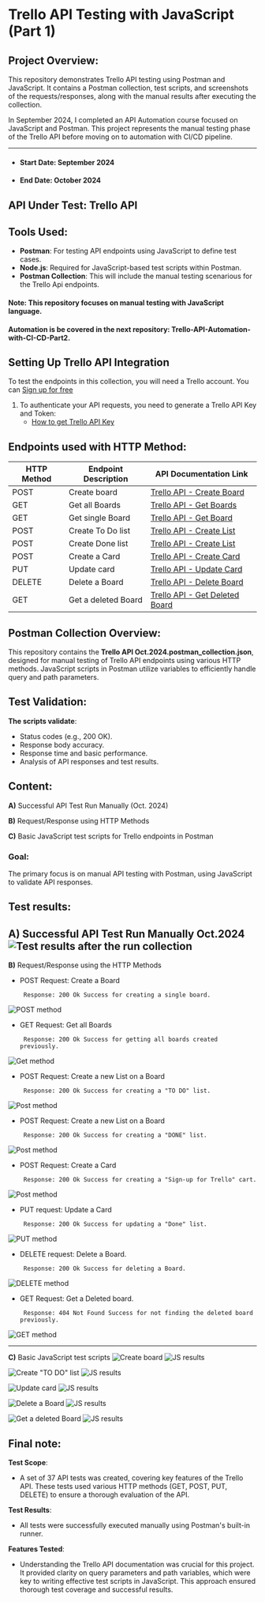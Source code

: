 # Trello API Testing with JavaScript (Part 1)

## Project Overview:
This repository demonstrates Trello API testing using Postman and JavaScript. It contains a Postman collection, test scripts, and screenshots of the requests/responses, along with the manual results after executing the collection.

In September 2024, I completed an API Automation course focused on JavaScript and Postman. This project represents the manual testing phase of the Trello API before moving on to automation with CI/CD pipeline.

 ----------------------

- #### Start Date: September 2024
- #### End Date: October 2024

## API Under Test: Trello API

## Tools Used:
- **Postman**: For testing API endpoints using JavaScript to define test cases.
- **Node.js**: Required for JavaScript-based test scripts within Postman.
- **Postman Collection**: This will include the manual testing scenarious for the Trello Api endpoints.

#### Note: This repository focuses on manual testing with JavaScript language.
#### Automation is be covered in the next repository: Trello-API-Automation-with-CI-CD-Part2.

## Setting Up Trello API Integration
To test the endpoints in this collection, you will need a Trello account. You can [Sign up for free]( https://trello.com/)
1. To authenticate your API requests, you need to generate a Trello API Key and Token:
   - [How to get Trello API Key](https://developer.atlassian.com/cloud/trello/guides/rest-api/authorization/)


 ## Endpoints used with HTTP Method:

| HTTP Method | Endpoint Description      | API Documentation Link                                               |  
|-------------|---------------------------|---------------------------------------------------------------------|
| POST        | Create board              | [Trello API - Create Board](https://developer.atlassian.com/cloud/trello/rest/api-group-boards/#api-boards-id-post) |
| GET         | Get all Boards            | [Trello API - Get Boards](https://developer.atlassian.com/cloud/trello/rest/api-group-boards/#api-boards-get)  |
| GET         | Get single Board          | [Trello API - Get Board](https://developer.atlassian.com/cloud/trello/rest/api-group-boards/#api-boards-id-get)  |
| POST        | Create To Do list         | [Trello API - Create List](https://developer.atlassian.com/cloud/trello/rest/api-group-lists/#api-lists-id-post)  |  
| POST        | Create Done list          | [Trello API - Create List](https://developer.atlassian.com/cloud/trello/rest/api-group-lists/#api-lists-id-post)  |  
| POST        | Create a Card             | [Trello API - Create Card](https://developer.atlassian.com/cloud/trello/rest/api-group-cards/#api-cards-id-post)  |  
| PUT         | Update card               | [Trello API - Update Card](https://developer.atlassian.com/cloud/trello/rest/api-group-cards/#api-cards-id-put)  | 
| DELETE      | Delete a Board            | [Trello API - Delete Board](https://developer.atlassian.com/cloud/trello/rest/api-group-boards/#api-boards-id-delete) |  
| GET         | Get a deleted Board       | [Trello API - Get Deleted Board](https://developer.atlassian.com/cloud/trello/rest/api-group-boards/#api-boards-id-get) | 


## Postman Collection Overview:
This repository contains the **Trello API Oct.2024.postman_collection.json**, designed for manual testing of Trello API endpoints using various HTTP methods. JavaScript scripts in Postman utilize variables to efficiently handle query and path parameters.

## Test Validation:
**The scripts validate**:
- Status codes (e.g., 200 OK).
- Response body accuracy.
- Response time and basic performance.
- Analysis of API responses and test results.

## Content:
**A)** Successful API Test Run Manually (Oct. 2024)

**B)** Request/Response using HTTP Methods

**C)** Basic JavaScript test scripts for Trello endpoints in Postman

### Goal:
The primary focus is on manual API testing with Postman, using JavaScript to validate API responses.

## Test results:
**A)** Successful API Test Run Manually Oct.2024
 ![Test results after the run collection](<Run Manually Trello API Collection in Postman.png>)
-------------------------------------------------------------------------
**B)** Request/Response using the HTTP Methods

- POST Request: Create a Board

       Response: 200 Ok Success for creating a single board.
![POST method](images/image-1.png)

- GET Request: Get all Boards

       Response: 200 Ok Success for getting all boards created previously.

![Get method](images/image-2.png)

- POST Request: Create a new List on a Board

       Response: 200 Ok Success for creating a "TO DO" list.
![Post method](images/image-3.png)

- POST Request: Create a new List on a Board

       Response: 200 Ok Success for creating a "DONE" list.
![Post method](images/image-4.png)

- POST Request: Create a Card

       Response: 200 Ok Success for creating a "Sign-up for Trello" cart.
![Post method](images/image-5.png)

- PUT request: Update a Card

       Response: 200 Ok Success for updating a "Done" list.
![PUT method](images/image-6.png)

- DELETE request: Delete a Board.

       Response: 200 Ok Success for deleting a Board.
![DELETE method](images/image-7.png)

- GET Request: Get a Deleted board.

       Response: 404 Not Found Success for not finding the deleted board previously.
![GET method](images/image-8.png)

--------------------------

**C)** Basic JavaScript test scripts
![Create board](images/JS-1.png)
![JS results](images/JS-2.png)

![Create "TO DO" list](images/JS-3.png)
![JS results](images/JS-4.png)

![Update card](images/JS-5.png)
![JS results](images/JS-6.png)

![Delete a Board](images/JS-7.png)
![JS results](images/JS-8.png)

![Get a deleted Board](images/JS-9.png)
![JS results](images/JS-10.png)

## Final note:
 **Test Scope**: 
 - A set of 37 API tests was created, covering key features of the Trello API. These tests used various HTTP methods (GET, POST, PUT, DELETE) to ensure a thorough evaluation of the API.

**Test Results**: 
- All tests were successfully executed manually using Postman's built-in runner.

**Features Tested**:
- Understanding the Trello API documentation was crucial for this project. It provided clarity on query parameters and path variables, which were key to writing effective test scripts in JavaScript. This approach ensured thorough test coverage and successful results.









